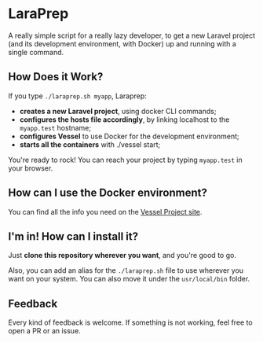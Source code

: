 # LaraPrep

A really simple script for a really lazy developer, to get a new Laravel project (and its development environment, with Docker) up and running with a single command.

## How Does it Work?

If you type `./laraprep.sh myapp`, Laraprep:

* **creates a new Laravel project**, using docker CLI commands;
* **configures the hosts file accordingly**, by linking localhost to the `myapp.test` hostname;
* **configures Vessel** to use Docker for the development environment;
* **starts all the containers** with ./vessel start;

You're ready to rock! You can reach your project by typing `myapp.test` in your browser.

## How can I use the Docker environment?

You can find all the info you need on the [Vessel Project site](https://vessel.shippingdocker.com/).

## I'm in! How can I install it?

Just **clone this repository wherever you want**, and you're good to go.

Also, you can add an alias for the `./laraprep.sh` file to use wherever you want on your system. You can also move it under the `usr/local/bin` folder.

## Feedback

Every kind of feedback is welcome. If something is not working, feel free to open a PR or an issue.
